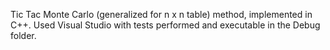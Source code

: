 Tic Tac Monte Carlo (generalized for n x n table) method, implemented in C++. 
Used Visual Studio with tests performed and executable in the Debug folder.
